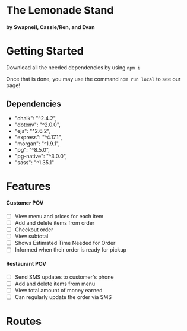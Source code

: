 # The Lemonade Stand #
#### by Swapneil, Cassie/Ren, and Evan ####

# Getting Started #
Download all the needed dependencies by using ``` npm i ```

Once that is done, you may use the command ``` npm run local ``` to see our page!

## Dependencies ##
- "chalk": "^2.4.2",
- "dotenv": "^2.0.0",
- "ejs": "^2.6.2",
- "express": "^4.17.1",
- "morgan": "^1.9.1",
- "pg": "^8.5.0",
- "pg-native": "^3.0.0",
- "sass": "^1.35.1"
# Features #
#### Customer POV ####
- [ ] View menu and prices for each item
- [ ] Add and delete items from order
- [ ] Checkout order
- [ ] View subtotal
- [ ] Shows Estimated Time Needed for Order
- [ ] Informed when their order is ready for pickup

#### Restaurant POV ####
- [ ] Send SMS updates to customer's phone
- [ ] Add and delete items from menu
- [ ] View total amount of money earned
- [ ] Can regularly update the order via SMS

# Routes #